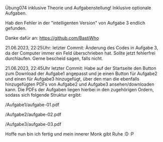 Übung074 inklusive Theorie und Aufgabenstellung! Inklusive optionale Aufgaben.

Hab den Fehler in der "intelligenten Version" von Aufgabe 3 endlich gefunden.

Danke dafür an: https://github.com/BastiWho 

21.06.2023, 22:25Uhr:
letzter Commit: Änderung des Codes in Aufgabe 3, da der Computer immer ein Feld überschrieben hat.
Sollte jetzt fehlerfrei durchlaufen.
Gerne bescheid sagen, falls nicht.

21.06.2023, 22:45Uhr
letzter Commit: Habe auf der Startseite den Button zum Download der Aufgabe1 angepasst und je einen Button für Aufgabe2 und einen für Aufgabe3 hinzugefügt, über den man die ebenfalls hinzugefügten PDFs von Aufgabe2 und Aufgabe3 ansehen/downloaden kann.
Die PDFs der Aufgaben liegen hierbei in den zugehörigen Ordern, sodass sich folgende Struktur ergibt:

/Aufgabe1/aufgabe-01.pdf 

/Aufgabe2/aufgabe-02.pdf

/Aufgabe3/aufgabe-03.pdf

Hoffe nun bin ich fertig und mein innerer Monk gibt Ruhe :D :P